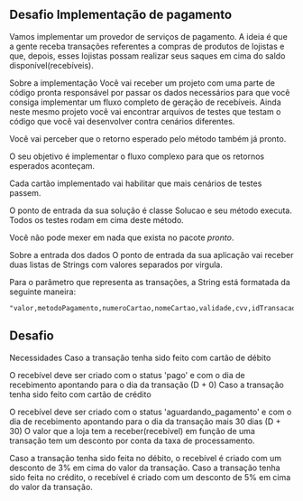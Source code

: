 ## Desafio Implementação de pagamento

Vamos implementar um provedor de serviços de pagamento. A ideia é que a gente receba transações referentes a compras de produtos de lojistas e que, depois, esses lojistas possam realizar seus saques em cima do saldo disponível(recebíveis).

Sobre a implementação
Você vai receber um projeto com uma parte de código pronta responsável por passar os dados necessários para que você consiga implementar um fluxo completo de geração de recebíveis. Ainda neste mesmo projeto você vai encontrar arquivos de testes que testam o código que você vai desenvolver contra cenários diferentes.

Você vai perceber que o retorno esperado pelo método também já pronto.

O seu objetivo é implementar o fluxo complexo para que os retornos esperados aconteçam.

Cada cartão implementado vai habilitar que mais cenários de testes passem.

O ponto de entrada da sua solução é classe Solucao e seu método executa. Todos os testes rodam em cima deste método.

Você não pode mexer em nada que exista no pacote *pronto*.

Sobre a entrada dos dados
O ponto de entrada da sua aplicação vai receber duas listas de Strings com valores separados por virgula.

Para o parâmetro que representa as transações, a String está formatada da seguinte maneira:

```
"valor,metodoPagamento,numeroCartao,nomeCartao,validade,cvv,idTransacao"
```


## Desafio

Necessidades
Caso a transação tenha sido feito com cartão de débito

O recebível deve ser criado com o status 'pago' e com o dia de recebimento apontando para o dia da transação (D + 0)
Caso a transação tenha sido feito com cartão de crédito

O recebível deve ser criado com o status 'aguardando_pagamento' e com o dia de recebimento apontando para o dia da transação mais 30 dias (D + 30)
O valor que a loja tem a receber(recebível) em função de uma transação tem um desconto por conta da taxa de processamento.

Caso a transação tenha sido feita no débito, o recebível é criado com um desconto de 3% em cima do valor da transação.
Caso a transação tenha sido feita no crédito, o recebível é criado com um desconto de 5% em cima do valor da transação.
